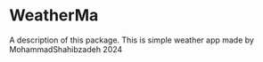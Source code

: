 # WeatherMa

A description of this package.
This is simple weather app made by MohammadShahibzadeh 2024
